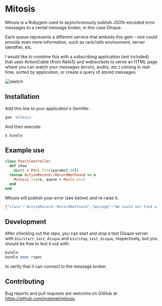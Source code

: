 # Mitosis

Mitosis is a Rubygem used to asynchronously publish JSON-encoded error messages to a cental message broker, in this case Disque.

Each queue represents a different service that embeds this gem - one could provide even more information, such as rack/rails environment, server identifier, etc.

I would like to combine this with a subscribing application (not included) that uses ActionCable (from Rails5) and websockets to serve an HTML page where you can watch your messages (errors, audits, etc.) coming in real-time, sorted by application, or create a query of stored messages.

![sketch](http://i.imgur.com/wZTl06z.jpg)

## Installation

Add this line to your application's Gemfile:

```ruby
gem 'mitosis'
```

And then execute:

    $ bundle


## Example use

```ruby
class PostsController
  def show
    @post = Post.find(params[:id])
  rescue ActiveRecord::RecordNotFound => e
    Mitosis.log(e, queue = Rails.env)
  end
end
```

Mitosis will publish your error (see below) and re-raise it.

```bash
{"class":"ActiveRecord::RecordNotFound","message":"We could not find a record with that ID!","stacktrace":"/Users/mzemel/Sites/chat/app/controllers/discs_controller.rb:39:in `send_async_error_through_async_log', /Users/mzemel/Sites/chat/app/controllers/discs_controller.rb:27:in `generate_errors', /Users/mzemel/.rbenv/versions/2.1.2/lib/ruby/gems/2.1.0/gems/actionpack-4.2.3/lib/action_controller/metal/implicit_render.rb:4:in `send_action', /Users/mzemel/.rbenv/versions/2.1.2/lib/ruby/gems/2.1.0/gems/actionpack-4.2.3/lib/abstract_controller/base.rb:198:in `process_action', ..."}
```


## Development

After checking out the repo, you can start and stop a test Disque server with `bin/start_test_disque` and `bin/stop_test_disque`, respectively, but you should be free to test it out with:

```ruby
bundle
bundle exec rspec
```

to verify that it can connect to the message broker.

## Contributing

Bug reports and pull requests are welcome on GitHub at https://github.com/mzemel/mitosis.


